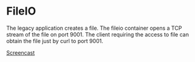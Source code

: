 # FileIO

The legacy application creates a file. The fileio container opens a TCP stream of the file on port 9001. The client requiring the access to file can obtain the file just by curl to port 9001.

[Screencast](https://youtu.be/m3dGR8IfQ8k)
